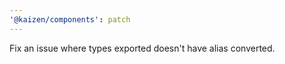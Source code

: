 ```yaml
---
'@kaizen/components': patch
---
```


Fix an issue where types exported doesn't have alias converted.
